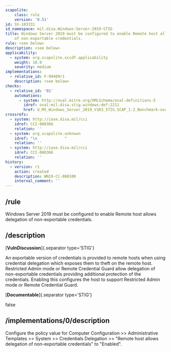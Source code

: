 ```yaml
---
scapolite:
    class: rule
    version: '0.51'
id: SV-103331
id_namespace: mil.disa.Windows-Server-2019-STIG
title: Windows Server 2019 must be configured to enable Remote host allows delegation
    of non-exportable credentials.
rule: <see below>
description: <see below>
applicability:
  - system: org.scapolite.xccdf.applicability
    weight: 10.0
    severity: medium
implementations:
  - relative_id: F-99489r1
    description: <see below>
checks:
  - relative_id: '01'
    automations:
      - system: http://oval.mitre.org/XMLSchema/oval-definitions-5
        idref: oval:mil.disa.stig.windows:def:2211
        href: U_MS_Windows_Server_2019_V1R3_STIG_SCAP_1-2_Benchmark-oval.xml
crossrefs:
  - system: http://iase.disa.mil/cci
    idref: CCI-000366
    relation: ''
  - system: org.scapolite.unknown
    idref: "\n            "
    relation: ''
  - system: http://iase.disa.mil/cci
    idref: CCI-000366
    relation: ''
history:
  - version: r1
    action: created
    description: WN19-CC-000100
    internal_comment: ''
---
```



## /rule

Windows Server 2019 must be configured to enable Remote host allows delegation of non-exportable credentials.

## /description

[**VulnDiscussion**]{.separator type='STIG'}

An exportable version of credentials is provided to remote hosts when using credential delegation which exposes them to theft on the remote host.  Restricted Admin mode or Remote Credential Guard allow delegation of non-exportable credentials providing additional protection of the credentials.  Enabling this configures the host to support Restricted Admin mode or Remote Credential Guard.

[**Documentable**]{.separator type='STIG'}

false

## /implementations/0/description

Configure the policy value for Computer Configuration >> Administrative Templates >> System >> Credentials Delegation >> "Remote host allows delegation of non-exportable credentials" to "Enabled".
